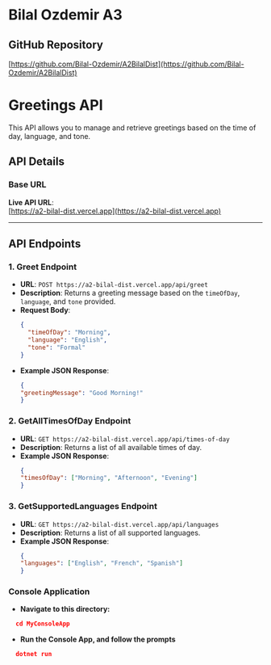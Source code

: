 # Bilal Ozdemir A3
## GitHub Repository
[https://github.com/Bilal-Ozdemir/A2BilalDist](https://github.com/Bilal-Ozdemir/A2BilalDist)
# Greetings API

This API allows you to manage and retrieve greetings based on the time of day, language, and tone.

## API Details

### Base URL
**Live API URL**:  
[https://a2-bilal-dist.vercel.app](https://a2-bilal-dist.vercel.app)

---

## API Endpoints

### 1. Greet Endpoint
- **URL**: `POST https://a2-bilal-dist.vercel.app/api/greet`
- **Description**: Returns a greeting message based on the `timeOfDay`, `language`, and `tone` provided.
- **Request Body**:
  ```json
  {
    "timeOfDay": "Morning",
    "language": "English",
    "tone": "Formal"
  }

- **Example JSON Response**:
  ```json
  {
  "greetingMessage": "Good Morning!"
  }

### 2. GetAllTimesOfDay Endpoint
- **URL**: `GET https://a2-bilal-dist.vercel.app/api/times-of-day`
- **Description**: Returns a list of all available times of day.
- **Example JSON Response**:
  ```json
  {
  "timesOfDay": ["Morning", "Afternoon", "Evening"]
  }

### 3. GetSupportedLanguages Endpoint
- **URL**: `GET https://a2-bilal-dist.vercel.app/api/languages`
- **Description**: Returns a list of all supported languages.
- **Example JSON Response**:
  ```json
  {
  "languages": ["English", "French", "Spanish"]
  }

### Console Application
- **Navigate to this directory:** 
```json
  cd MyConsoleApp
  ```
- **Run the Console App, and follow the prompts** 
```json
  dotnet run
  ```
  

 



